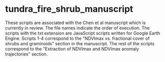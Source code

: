 # tundra_fire_shrub_manuscript
These scripts are associated with the Chen et al manuscript which is currently in review. The file names indicate the order of execution. The scripts with the txt extension are JavaScript scripts written for Google Earth Engine. Scripts 1-4 correspond to the "NDVImax vs. fractional cover of shrubs and graminoids" section in the manuscript. The rest of the scripts correspond to the "Extraction of NDVImax and NDVImax anomaly trajectories" section. 
